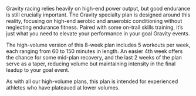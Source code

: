 Gravity racing relies heavily on high-end power output, but good endurance is still crucially important. The Gravity specialty plan is designed around this reality, focusing on high-end aerobic and anaerobic conditioning without neglecting endurance fitness. Paired with some on-trail skills training, it’s just what you need to elevate your performance in your goal Gravity events.

The high-volume version of this 8-week plan includes 5 workouts per week, each ranging from 60 to 150 minutes in length. An easier 4th week offers the chance for some mid-plan recovery, and the last 2 weeks of the plan serve as a taper, reducing volume but maintaining intensity in the final leadup to your goal event. 

As with all our high-volume plans, this plan is intended for experienced athletes who have plateaued at lower volumes.